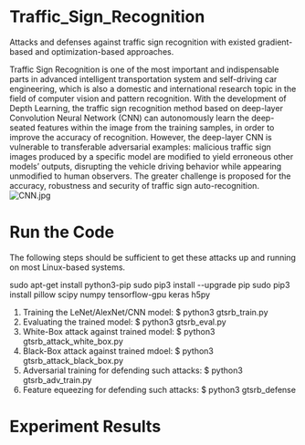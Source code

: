 # Traffic_Sign_Recognition
Attacks and defenses against traffic sign recognition with existed gradient-based and optimization-based approaches.

Traffic Sign Recognition is one of the most important and indispensable parts in advanced intelligent transportation system and self-driving car engineering, which is also a domestic and international research topic in the field of computer vision and pattern recognition. With the development of Depth Learning, the traffic sign recognition method based on deep-layer Convolution Neural Network (CNN) can autonomously learn the deep-seated features within the image from the training samples, in order to improve the accuracy of recognition. However, the deep-layer CNN is vulnerable to transferable adversarial examples: malicious traffic sign images produced by a specific model are modified to yield erroneous other models’ outputs, disrupting the vehicle driving behavior while appearing unmodified to human observers. The greater challenge is proposed for the accuracy, robustness and security of traffic sign auto-recognition. 
![CNN.jpg](CNN.jpg) 
# Run the Code

The following steps should be sufficient to get these attacks up and running on
most Linux-based systems.

sudo apt-get install python3-pip
sudo pip3 install --upgrade pip
sudo pip3 install pillow scipy numpy tensorflow-gpu keras h5py


1. Training the LeNet/AlexNet/CNN model:
   $ python3 gtsrb_train.py
2. Evaluating the trained model:
   $ python3 gtsrb_eval.py
3. White-Box attack against trained model:
   $ python3 gtsrb_attack_white_box.py
4. Black-Box attack against trained mdoel:
   $ python3 gtsrb_attack_black_box.py
5. Adversarial training for defending such attacks:
   $ python3 gtsrb_adv_train.py
6. Feature equeezing for defending such attacks:
   $ python3 gtsrb_defense
   
# Experiment Results
